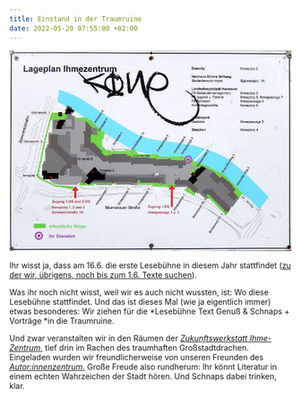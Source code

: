 ```yaml
---
title: Einstand in der Traumruine
date: 2022-05-20 07:55:00 +02:00
---
```


![Lageplan_Ihmezentrum.jpg](/uploads/Lageplan_Ihmezentrum.jpg)

Ihr wisst ja, dass am 16.6. die erste Lesebühne in diesem Jahr stattfindet ([zu der wir, übrigens, noch bis zum 1.6. Texte suchen](https://lesebuehnetextgenuss.de/2022/04/04/die-lesebuhne-sucht-eure-texte.html)).

Was ihr noch nicht wisst, weil wir es auch nicht wussten, ist: Wo diese Lesebühne stattfindet. Und das ist dieses Mal (wie ja eigentlich immer) etwas besonderes: Wir ziehen für die \*Lesebühne Text Genuß & Schnaps \+ Vorträge \*in die Traumruine.

Und zwar veranstalten wir in den Räumen der *[Zukunftswerkstatt Ihme-Zentrum](https://www.ihmezentrum.info/)*[,](https://www.ihmezentrum.info/) tief drin im Rachen des traumhaften Großstadtdrachen. Eingeladen wurden wir freundlicherweise von unseren Freunden des *[Autor:innenzentrum](http://hannoverschreibt.de/)*[.](http://hannoverschreibt.de/) Große Freude also rundherum: Ihr könnt Literatur in einem echten Wahrzeichen der Stadt hören. Und Schnaps dabei trinken, klar.